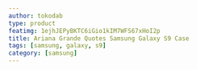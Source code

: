 ```yaml
---
author: tokodab
type: product
featimg: 1ejhJEPyBKTC6iGio1kIM7WFS67xHoI2p
title: Ariana Grande Quotes Samsung Galaxy S9 Case
tags: [samsung, galaxy, s9]
category: [samsung]
---
```

